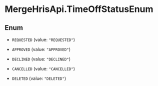 # MergeHrisApi.TimeOffStatusEnum

## Enum


* `REQUESTED` (value: `"REQUESTED"`)

* `APPROVED` (value: `"APPROVED"`)

* `DECLINED` (value: `"DECLINED"`)

* `CANCELLED` (value: `"CANCELLED"`)

* `DELETED` (value: `"DELETED"`)


